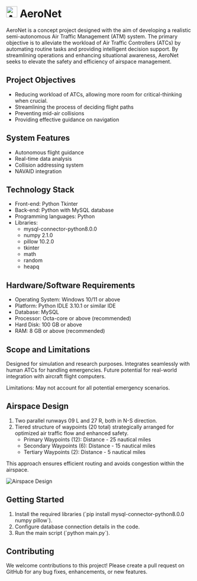 <html>
<body>
  <h1>
    <img src="https://i.ibb.co/853WF7T/icon.jpg" alt="AeroNet Logo" style="height:30px">
    AeroNet
  </h1>
  <p>
    AeroNet is a concept project designed with the aim of developing a realistic semi-autonomous Air Traffic Management (ATM) system. The primary objective is to alleviate the workload of Air Traffic Controllers (ATCs) by automating routine tasks and providing intelligent decision support. By streamlining operations and enhancing situational awareness, AeroNet seeks to elevate the safety and efficiency of airspace management.
  </p>

  <h2>Project Objectives</h2>
  <ul>
    <li>Reducing workload of ATCs, allowing more room for critical-thinking when crucial.</li>
    <li>Streamlining the process of deciding flight paths</li>
    <li>Preventing mid-air collisions</li>
    <li>Providing effective guidance on navigation</li>
  </ul>

  <h2>System Features</h2>
  <ul>
    <li>Autonomous flight guidance</li>
    <li>Real-time data analysis</li>
    <li>Collision addressing system</li>
    <li>NAVAID integration</li>
  </ul>

  <h2>Technology Stack</h2>
  <ul>
    <li>Front-end: Python Tkinter</li>
    <li>Back-end: Python with MySQL database</li>
    <li>Programming languages: Python</li>
    <li>Libraries:
      <ul>
        <li>mysql-connector-python8.0.0</li>
        <li>numpy 2.1.0</li>
        <li>pillow 10.2.0</li>
        <li>tkinter</li>
        <li>math</li>
        <li>random</li>
        <li>heapq</li>
      </ul>
    </li>
  </ul>

  <h2>Hardware/Software Requirements</h2>
  <ul>
    <li>Operating System: Windows 10/11 or above</li>
    <li>Platform: Python IDLE 3.10.1 or similar IDE</li>
    <li>Database: MySQL</li>
    <li>Processor: Octa-core or above (recommended)</li>
    <li>Hard Disk: 100 GB or above</li>
    <li>RAM: 8 GB or above (recommended)</li>
  </ul>

  <h2>Scope and Limitations</h2>
  <p>Designed for simulation and research purposes. Integrates seamlessly with human ATCs for handling emergencies. Future potential for real-world integration with aircraft flight computers.</p>
  <p>Limitations: May not account for all potential emergency scenarios.</p>

  <h2>Airspace Design</h2>
  <ol>
    <li>Two parallel runways 09 L and 27 R, both in N-S direction.</li>
    <li>Tiered structure of waypoints (20 total) strategically arranged for optimized air traffic flow and enhanced safety.
      <ul>
        <li>Primary Waypoints (12): Distance - 25 nautical miles</li>
        <li>Secondary Waypoints (6): Distance - 15 nautical miles</li>
        <li>Tertiary Waypoints (2): Distance - 5 nautical miles</li>
      </ul>
    </li>
  </ol>
  <p>This approach ensures efficient routing and avoids congestion within the airspace.</p>
  <img src="https://i.ibb.co/XCjfr3R/image.png" alt="Airspace Design" style="width:100px height:100px">

<h2>Getting Started</h2>
<ol>
  <li>Install the required libraries (`pip install mysql-connector-python8.0.0 numpy pillow`).</li>
  <li>Configure database connection details in the code.</li>
  <li>Run the main script (`python main.py`).</li>
</ol>

<h2>Contributing</h2>
<p>We welcome contributions to this project! Please create a pull request on GitHub for any bug fixes, enhancements, or new features.</p>
</body>
</html>
